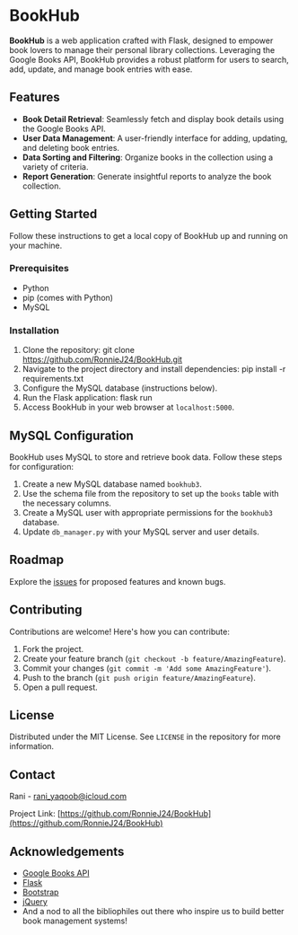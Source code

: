# BookHub

**BookHub** is a web application crafted with Flask, designed to empower book lovers to manage their personal library collections. Leveraging the Google Books API, BookHub provides a robust platform for users to search, add, update, and manage book entries with ease.

## Features

- **Book Detail Retrieval**: Seamlessly fetch and display book details using the Google Books API.
- **User Data Management**: A user-friendly interface for adding, updating, and deleting book entries.
- **Data Sorting and Filtering**: Organize books in the collection using a variety of criteria.
- **Report Generation**: Generate insightful reports to analyze the book collection.

## Getting Started

Follow these instructions to get a local copy of BookHub up and running on your machine.

### Prerequisites

- Python
- pip (comes with Python)
- MySQL

### Installation

1. Clone the repository: git clone https://github.com/RonnieJ24/BookHub.git
3. Navigate to the project directory and install dependencies: pip install -r requirements.txt
5. Configure the MySQL database (instructions below).
6. Run the Flask application: flask run
7. Access BookHub in your web browser at `localhost:5000`.

## MySQL Configuration

BookHub uses MySQL to store and retrieve book data. Follow these steps for configuration:

1. Create a new MySQL database named `bookhub3`.
2. Use the schema file from the repository to set up the `books` table with the necessary columns.
3. Create a MySQL user with appropriate permissions for the `bookhub3` database.
4. Update `db_manager.py` with your MySQL server and user details.

## Roadmap

Explore the [issues](https://github.com/RonnieJ24/BookHub/issues) for proposed features and known bugs.

## Contributing

Contributions are welcome! Here's how you can contribute:

1. Fork the project.
2. Create your feature branch (`git checkout -b feature/AmazingFeature`).
3. Commit your changes (`git commit -m 'Add some AmazingFeature'`).
4. Push to the branch (`git push origin feature/AmazingFeature`).
5. Open a pull request.

## License

Distributed under the MIT License. See `LICENSE` in the repository for more information.

## Contact

Rani - [rani_yaqoob@icloud.com](mailto:rani_yaqoob@icloud.com)

Project Link: [https://github.com/RonnieJ24/BookHub](https://github.com/RonnieJ24/BookHub)

## Acknowledgements

- [Google Books API](https://developers.google.com/books)
- [Flask](https://flask.palletsprojects.com/)
- [Bootstrap](https://getbootstrap.com/)
- [jQuery](https://jquery.com/)
- And a nod to all the bibliophiles out there who inspire us to build better book management systems!
